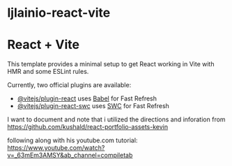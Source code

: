 # ljlainio-react-vite

# React + Vite

This template provides a minimal setup to get React working in Vite with HMR and some ESLint rules.

Currently, two official plugins are available:

- [@vitejs/plugin-react](https://github.com/vitejs/vite-plugin-react/blob/main/packages/plugin-react/README.md) uses [Babel](https://babeljs.io/) for Fast Refresh
- [@vitejs/plugin-react-swc](https://github.com/vitejs/vite-plugin-react-swc) uses [SWC](https://swc.rs/) for Fast Refresh

I want to document and note that i utilized the directions and inforation from
https://github.com/kushald/react-portfolio-assets-kevin

following along with his youtube.com tutorial:
https://www.youtube.com/watch?v=_63mEm3AMSY&ab_channel=compiletab

